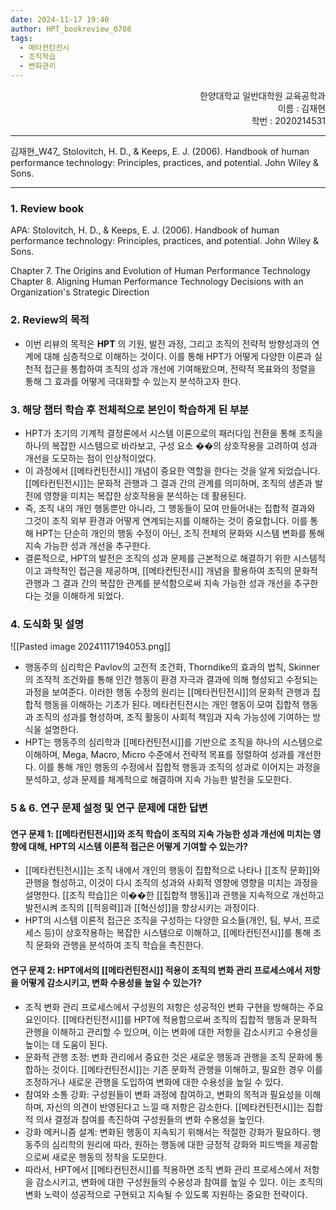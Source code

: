 ```yaml
---
date: 2024-11-17 19:40
author: HPT_bookreview_0708
tags:
  - 메타컨틴전시
  - 조직학습
  - 변화관리
---
```


<div style="text-align: right">한양대학교 일반대학원 교육공학과<br>이름 : 김재현 <br>
학번 : 2020214531</div>

---

김재현_W47_ Stolovitch, H. D., & Keeps, E. J. (2006). Handbook of human performance technology: Principles, practices, and potential. John Wiley & Sons.

---
### 1. Review book

APA: Stolovitch, H. D., & Keeps, E. J. (2006). Handbook of human performance technology: Principles, practices, and potential. John Wiley & Sons.

Chapter 7. The Origins and Evolution of Human Performance Technology
Chapter 8. Aligning Human Performance Technology Decisions with an Organization's Strategic Direction

### 2. Review의 목적

- 이번 리뷰의 목적은 **HPT** 의 기원, 발전 과정, 그리고 조직의 전략적 방향성과의 연계에 대해 심층적으로 이해하는 것이다. 이를 통해 HPT가 어떻게 다양한 이론과 실천적 접근을 통합하여 조직의 성과 개선에 기여해왔으며, 전략적 목표와의 정렬을 통해 그 효과를 어떻게 극대화할 수 있는지 분석하고자 한다.
### 3. 해당 챕터 학습 후 전체적으로 본인이 학습하게 된 부분

 - HPT가 초기의 기계적 결정론에서 시스템 이론으로의 패러다임 전환을 통해 조직을 하나의 복잡한 시스템으로 바라보고, 구성 요소 ��의 상호작용을 고려하여 성과 개선을 도모하는 점이 인상적이었다.
 - 이 과정에서 [[메타컨틴전시]] 개념이 중요한 역할을 한다는 것을 알게 되었습니다. [[메타컨틴전시]]는 문화적 관행과 그 결과 간의 관계를 의미하며, 조직의 생존과 발전에 영향을 미치는 복잡한 상호작용을 분석하는 데 활용된다. 
 - 즉, 조직 내의 개인 행동뿐만 아니라, 그 행동들이 모여 만들어내는 집합적 결과와 그것이 조직 외부 환경과 어떻게 연계되는지를 이해하는 것이 중요합니다. 이를 통해 HPT는 단순히 개인의 행동 수정이 아닌, 조직 전체의 문화와 시스템 변화를 통해 지속 가능한 성과 개선을 추구한다.
 - 결론적으로, HPT의 발전은 조직의 성과 문제를 근본적으로 해결하기 위한 시스템적이고 과학적인 접근을 제공하며, [[메타컨틴전시]] 개념을 활용하여 조직의 문화적 관행과 그 결과 간의 복잡한 관계를 분석함으로써 지속 가능한 성과 개선을 추구한다는 것을 이해하게 되었다.
 
### 4. 도식화 및 설명 
![[Pasted image 20241117194053.png]]
- 행동주의 심리학은 Pavlov의 고전적 조건화, Thorndike의 효과의 법칙, Skinner의 조작적 조건화를 통해 인간 행동이 환경 자극과 결과에 의해 형성되고 수정되는 과정을 보여준다. 이러한 행동 수정의 원리는 [[메타컨틴전시]]의 문화적 관행과 집합적 행동을 이해하는 기초가 된다. 메타컨틴전시는 개인 행동이 모여 집합적 행동과 조직의 성과를 형성하며, 조직 활동이 사회적 책임과 지속 가능성에 기여하는 방식을 설명한다.
- HPT는 행동주의 심리학과 [[메타컨틴전시]]를 기반으로 조직을 하나의 시스템으로 이해하며, Mega, Macro, Micro 수준에서 전략적 목표를 정렬하여 성과를 개선한다. 이를 통해 개인 행동의 수정에서 집합적 행동과 조직의 성과로 이어지는 과정을 분석하고, 성과 문제를 체계적으로 해결하며 지속 가능한 발전을 도모한다. 

### 5 & 6. 연구 문제 설정 및 연구 문제에 대한 답변

#### 연구 문제 1: [[메타컨틴전시]]와 조직 학습이 조직의 지속 가능한 성과 개선에 미치는 영향에 대해, HPT의 시스템 이론적 접근은 어떻게 기여할 수 있는가?
- [[메타컨틴전시]]는 조직 내에서 개인의 행동이 집합적으로 나타나 [[조직 문화]]와 관행을 형성하고, 이것이 다시 조직의 성과와 사회적 영향에 영향을 미치는 과정을 설명한다. [[조직 학습]]은 이��한 [[집합적 행동]]과 관행을 지속적으로 개선하고 발전시켜 조직의 [[적응력]]과 [[혁신성]]을 향상시키는 과정이다. 
- HPT의 시스템 이론적 접근은 조직을 구성하는 다양한 요소들(개인, 팀, 부서, 프로세스 등)이 상호작용하는 복잡한 시스템으로 이해하고, [[메타컨틴전시]]를 통해 조직 문화와 관행을 분석하여 조직 학습을 촉진한다.

#### 연구 문제 2: HPT에서의 [[메타컨틴전시]] 적용이 조직의 변화 관리 프로세스에서 저항을 어떻게 감소시키고, 변화 수용성을 높일 수 있는가?
- 조직 변화 관리 프로세스에서 구성원의 저항은 성공적인 변화 구현을 방해하는 주요 요인이다. [[메타컨틴전시]]를 HPT에 적용함으로써 조직의 집합적 행동과 문화적 관행을 이해하고 관리할 수 있으며, 이는 변화에 대한 저항을 감소시키고 수용성을 높이는 데 도움이 된다.
- 문화적 관행 조정: 변화 관리에서 중요한 것은 새로운 행동과 관행을 조직 문화에 통합하는 것이다. [[메타컨틴전시]]는 기존 문화적 관행을 이해하고, 필요한 경우 이를 조정하거나 새로운 관행을 도입하여 변화에 대한 수용성을 높일 수 있다.
- 참여와 소통 강화: 구성원들이 변화 과정에 참여하고, 변화의 목적과 필요성을 이해하며, 자신의 의견이 반영된다고 느낄 때 저항은 감소한다. [[메타컨틴전시]]는 집합적 의사 결정과 참여를 촉진하여 구성원들의 변화 수용성을 높인다.
- 강화 메커니즘 설계: 변화된 행동이 지속되기 위해서는 적절한 강화가 필요하다. 행동주의 심리학의 원리에 따라, 원하는 행동에 대한 긍정적 강화와 피드백을 제공함으로써 새로운 행동의 정착을 도모한다.
- 따라서, HPT에서 [[메타컨틴전시]]를 적용하면 조직 변화 관리 프로세스에서 저항을 감소시키고, 변화에 대한 구성원들의 수용성과 참여를 높일 수 있다. 이는 조직의 변화 노력이 성공적으로 구현되고 지속될 수 있도록 지원하는 중요한 전략이다.